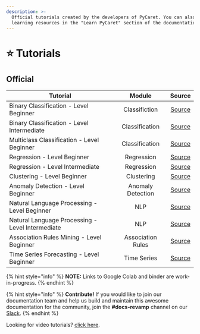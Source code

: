 ```yaml
---
description: >-
  Official tutorials created by the developers of PyCaret. You can also see more
  learning resources in the "Learn PyCaret" section of the documentation.
---
```


# ⭐ Tutorials

## Official

| Tutorial                                         |       Module      |                                                                          Source                                                                         |
| ------------------------------------------------ | :---------------: | :-----------------------------------------------------------------------------------------------------------------------------------------------------: |
| Binary Classification - Level Beginner           |   Classifiction   |      [Source](https://github.com/pycaret/pycaret/blob/master/tutorials/Binary%20Classification%20Tutorial%20Level%20Beginner%20-%20%20CLF101.ipynb)     |
| Binary Classification - Level Intermediate       |   Classification  |     [Source](https://github.com/pycaret/pycaret/blob/master/tutorials/Binary%20Classification%20Tutorial%20Level%20Intermediate%20-%20CLF102.ipynb)     |
| Multiclass Classification - Level Beginner       |   Classification  |     [Source](https://github.com/pycaret/pycaret/blob/master/tutorials/Multiclass%20Classification%20Tutorial%20Level%20Beginner%20-%20MCLF101.ipynb)    |
| Regression - Level Beginner                      |     Regression    |              [Source](https://github.com/pycaret/pycaret/blob/master/tutorials/Regression%20Tutorial%20Level%20Beginner%20-%20REG101.ipynb)             |
| Regression - Level Intermediate                  |     Regression    |            [Source](https://github.com/pycaret/pycaret/blob/master/tutorials/Regression%20Tutorial%20Level%20Intermediate%20-%20REG102.ipynb)           |
| Clustering - Level Beginner                      |     Clustering    |              [Source](https://github.com/pycaret/pycaret/blob/master/tutorials/Clustering%20Tutorial%20Level%20Beginner%20-%20CLU101.ipynb)             |
| Anomaly Detection - Level Beginner               | Anomaly Detection |         [Source](https://github.com/pycaret/pycaret/blob/master/tutorials/Anomaly%20Detection%20Tutorial%20Level%20Beginner%20-%20ANO101.ipynb)         |
| Natural Language Processing - Level Beginner     |        NLP        |   [Source](https://github.com/pycaret/pycaret/blob/master/tutorials/Natural%20Language%20Processing%20Tutorial%20Level%20Beginner%20-%20NLP101.ipynb)   |
| Natural Language Processing - Level Intermediate |        NLP        | [Source](https://github.com/pycaret/pycaret/blob/master/tutorials/Natural%20Language%20Processing%20Tutorial%20Level%20Intermediate%20-%20NLP102.ipynb) |
| Association Rules Mining - Level Beginner        | Association Rules |               [Source](https://github.com/pycaret/pycaret/blob/master/tutorials/Association%20Rule%20Mining%20Tutorial%20-%20ARUL01.ipynb)              |
| Time Series Forecasting - Level Beginner         |    Time Series    |                                  [Source](https://github.com/pycaret/pycaret/blob/time\_series/time\_series\_101.ipynb)                                 |

{% hint style="info" %}
**NOTE:** Links to Google Colab and binder are work-in-progress.
{% endhint %}

{% hint style="info" %}
**Contribute!** If you would like to join our documentation team and help us build and maintain this awesome documentation for the community, join the **#docs-revamp** channel on our [Slack](https://join.slack.com/t/pycaret/shared\_invite/zt-row9phbm-BoJdEVPYnGf7\_NxNBP307w).
{% endhint %}

Looking for video tutorials? [click here](../learn-pycaret/videos.md).
